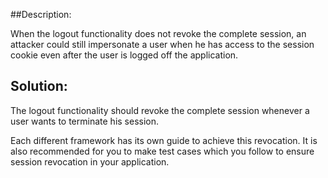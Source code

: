 ##Description:

When the logout functionality does not revoke the complete session, an attacker could still
impersonate a user when he has access to the session cookie even after the user is logged off the application.

## Solution:

The logout functionality should revoke the complete session whenever a user
wants to terminate his session.

Each different framework has its own guide to achieve this revocation.
It is also recommended for you to make test cases which you follow to ensure
session revocation in your application.
